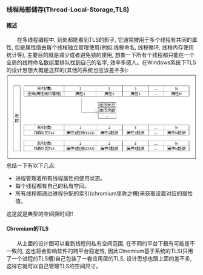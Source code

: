 ### 线程局部储存(Thread-Local-Storage,TLS)  
#### 概述  
&emsp;&emsp;在多线程编程中, 到处都能看到TLS的影子, 它通常被用于多个线程有共同的属性, 但是属性值由每个线程独立管理使用(例如:线程命名, 线程循环, 线程内存使用统计等), 主要目的就是减少或者避免锁的使用, 想象一下所有个线程都只能在一个全局的线程命名数组里排队找到自己的名字, 效率多感人。在Windows系统下TLS的设计思想大概是这样的(其他的系统也应该差不多):  
![text](thread_local_storage.png)  
总结一下有以下几点:  
- 进程管理着所有线程属性的使用状态。
- 每个线程都有自己的私有空间。
- 所有线程都通过进程分配的索引(chromium里称之槽)来获取设置对应的属性值。  
  
这是就是典型的空间换时间!!

#### Chromium的TLS
&emsp;&emsp;从上面的设计图可以看到线程的私有空间范围, 在不同的平台下极有可能是不一致的, 这也将会影响软件的跨平台稳定性, 因此Chromium基于系统的TLS(只用了一个进程的TLS槽)自己包装了一套应用层的TLS, 设计思想也跟上面的差不多, 这样它就可以自己管理TLS的空间尺寸。